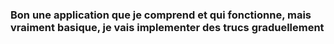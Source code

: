 ### Bon une application que je comprend et qui fonctionne, mais vraiment basique, je vais implementer des trucs graduellement

